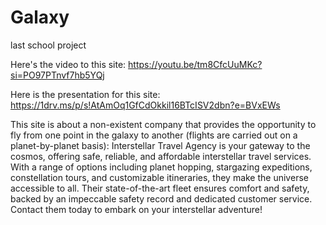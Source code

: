 # Galaxy
 last school project

Here's the video to this site: https://youtu.be/tm8CfcUuMKc?si=PO97PTnvf7hb5YQj

Here is the presentation for this site: https://1drv.ms/p/s!AtAmOq1GfCdOkkil16BTcISV2dbn?e=BVxEWs

This site is about a non-existent company that provides the opportunity to fly from one point in the galaxy to another (flights are carried out on a planet-by-planet basis):
Interstellar Travel Agency is your gateway to the cosmos, offering safe, reliable, and affordable interstellar travel services. With a range of options including planet hopping, stargazing expeditions, constellation tours, and customizable itineraries, they make the universe accessible to all. Their state-of-the-art fleet ensures comfort and safety, backed by an impeccable safety record and dedicated customer service. Contact them today to embark on your interstellar adventure!
